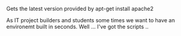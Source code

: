 Gets the latest version provided by apt-get install apache2


As IT project builders and students some times we want to have an environemt built in seconds.
Well ... I've got the scripts ..
